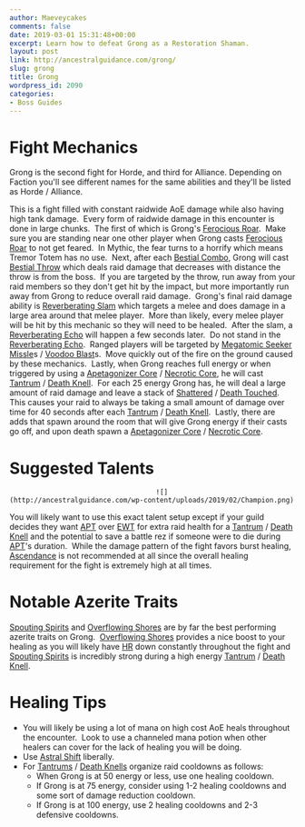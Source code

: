 ```yaml
---
author: Maeveycakes
comments: false
date: 2019-03-01 15:31:48+00:00
excerpt: Learn how to defeat Grong as a Restoration Shaman.
layout: post
link: http://ancestralguidance.com/grong/
slug: grong
title: Grong
wordpress_id: 2090
categories:
- Boss Guides
---
```


# Fight Mechanics

		
		

Grong is the second fight for Horde, and third for Alliance. Depending on Faction you'll see different names for the same abilities and they'll be listed as Horde / Alliance.

This is a fight filled with constant raidwide AoE damage while also having high tank damage.  Every form of raidwide damage in this encounter is done in large chunks.  The first of which is Grong's [Ferocious Roar](https://www.wowhead.com/spell=290574/ferocious-roar).  Make sure you are standing near one other player when Grong casts [Ferocious Roar](https://www.wowhead.com/spell=290574/ferocious-roar) to not get feared.  In Mythic, the fear turns to a horrify which means Tremor Totem has no use.  Next, after each [Bestial Combo](https://www.wowhead.com/spell=282082/bestial-combo), Grong will cast [Bestial Throw](https://www.wowhead.com/spell=289292/bestial-throw) which deals raid damage that decreases with distance the throw is from the boss.  If you are targeted by the throw, run away from your raid members so they don't get hit by the impact, but more importantly run away from Grong to reduce overall raid damage.  Grong's final raid damage ability is [Reverberating Slam](https://www.wowhead.com/spell=282179/reverberating-slam) which targets a melee and does damage in a large area around that melee player.  More than likely, every melee player will be hit by this mechanic so they will need to be healed.  After the slam, a [Reverberating Echo](https://www.wowhead.com/spell=282181/reverberating-echo) will happen a few seconds later.  Do not stand in the [Reverberating Echo](https://www.wowhead.com/spell=282181/reverberating-echo).  Ranged players will be targeted by [Megatomic Seeker Missle](https://www.wowhead.com/spell=282215/megatomic-seeker-missile)s / [Voodoo Blast](https://www.wowhead.com/spell=282471/voodoo-blast)s.  Move quickly out of the fire on the ground caused by these mechanics.  Lastly, when Grong reaches full energy or when triggered by using a [Apetagonizer Core](https://www.wowhead.com/spell=285658/apetagonizer-core) / [Necrotic Core](https://www.wowhead.com/spell=286433/necrotic-core), he will cast [Tantrum](https://www.wowhead.com/spell=281936/tantrum) / [Death Knell](https://www.wowhead.com/spell=282399/death-knell).  For each 25 energy Grong has, he will deal a large amount of raid damage and leave a stack of [Shattered](https://www.wowhead.com/spell=282010/shattered) / [Death Touched](https://www.wowhead.com/spell=282415/death-touched).  This causes your raid to always be taking a small amount of damage over time for 40 seconds after each [Tantrum](https://www.wowhead.com/spell=281936/tantrum) / [Death Knell](https://www.wowhead.com/spell=282399/death-knell).  Lastly, there are adds that spawn around the room that will give Grong energy if their casts go off, and upon death spawn a [Apetagonizer Core](https://www.wowhead.com/spell=285658/apetagonizer-core) / [Necrotic Core](https://www.wowhead.com/spell=286433/necrotic-core).

		
			

# Suggested Talents

		
										![](http://ancestralguidance.com/wp-content/uploads/2019/02/Champion.png)											
		

You will likely want to use this exact talent setup except if your guild decides they want [APT](https://www.wowhead.com/spell=207399/ancestral-protection-totem) over [EWT](https://www.wowhead.com/spell=198838/earthen-wall-totem) for extra raid health for a [Tantrum](https://www.wowhead.com/spell=281936/tantrum) / [Death Knell](https://www.wowhead.com/spell=282399/death-knell) and the potential to save a battle rez if someone were to die during [APT](https://www.wowhead.com/spell=207399/ancestral-protection-totem)'s duration.  While the damage pattern of the fight favors burst healing, [Ascendance](https://www.wowhead.com/spell=114052/ascendance) is not recommended at all since the overall healing requirement for the fight is extremely high at all times.

		
			

# Notable Azerite Traits

		
		

[Spouting Spirits](https://www.wowhead.com/spell=279504/spouting-spirits) and [Overflowing Shores](https://www.wowhead.com/spell=278095/overflowing-shores) are by far the best performing azerite traits on Grong.  [Overflowing Shores](https://www.wowhead.com/spell=278095/overflowing-shores) provides a nice boost to your healing as you will likely have [HR](https://www.wowhead.com/spell=73920/healing-rain) down constantly throughout the fight and [Spouting Spirits](https://www.wowhead.com/spell=279504/spouting-spirits) is incredibly strong during a high energy [Tantrum](https://www.wowhead.com/spell=281936/tantrum) / [Death Knell](https://www.wowhead.com/spell=282399/death-knell).

		
			

# Healing Tips

		
		

  * You will likely be using a lot of mana on high cost AoE heals throughout the encounter.  Look to use a channeled mana potion when other healers can cover for the lack of healing you will be doing.
  * Use [Astral Shift](https://www.wowhead.com/spell=108271/astral-shift) liberally.
  * For [Tantrums](https://www.wowhead.com/spell=281936/tantrum) / [Death Knells](https://www.wowhead.com/spell=282399/death-knell) organize raid cooldowns as follows:
    * When Grong is at 50 energy or less, use one healing cooldown. 
    * If Grong is at 75 energy, consider using 1-2 healing cooldowns and some sort of damage reduction cooldown. 
    * If Grong is at 100 energy, use 2 healing cooldowns and 2-3 defensive cooldowns.
